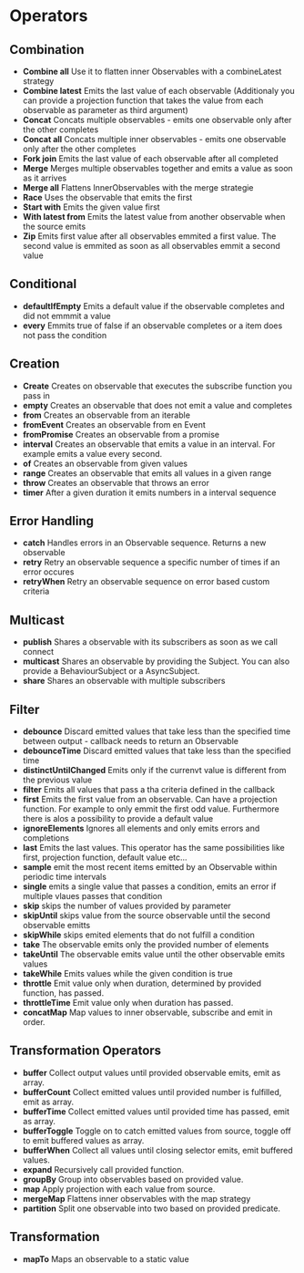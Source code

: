 # Operators
## Combination

- **Combine all** Use it to flatten inner Observables with a combineLatest strategy
- **Combine latest** Emits the last value of each observable (Additionaly you can provide a projection function that takes the value from each observable as parameter as third argument)
- **Concat** Concats multiple observables - emits one observable only after the other completes
- **Concat all** Concats multiple inner observables - emits one observable only after the other completes
- **Fork join** Emits the last value of each observable after all completed
- **Merge** Merges multiple observables together and emits a value as soon as it arrives
- **Merge all** Flattens InnerObservables with the merge strategie
- **Race** Uses the observable that emits the first
- **Start with** Emits the given value first
- **With latest from** Emits the latest value from another observable when the source emits
- **Zip** Emits first value after all observables emmited a first value. The second value is emmited as soon as all observables emmit a second value

## Conditional

- **defaultIfEmpty** Emits a default value if the observable completes and did not emmmit a value
- **every** Emmits true of false if an observable completes or a item does not pass the condition

## Creation

- **Create** Creates on observable that executes the subscribe function you pass in
- **empty** Creates an observable that does not emit a value and completes
- **from** Creates an observable from an iterable
- **fromEvent** Creates an observable from en Event
- **fromPromise** Creates an observable from a promise
- **interval** Creates an observable that emits a value in an interval. For example emits a value every second.
- **of** Creates an observable from given values
- **range** Creates an observable that emits all values in a given range
- **throw** Creates an observable that throws an error
- **timer** After a given duration it emits numbers in a interval sequence

## Error Handling
- **catch** Handles errors in an Observable sequence. Returns a new observable
- **retry** Retry an observable sequence a specific number of times if an error occures
- **retryWhen** Retry an observable sequence on error based custom criteria

## Multicast
- **publish** Shares a observable with its subscribers as soon as we call connect
- **multicast** Shares an observable by providing the Subject. You can also provide a BehaviourSubject or a AsyncSubject.
- **share** Shares an observable with multiple subscribers

## Filter
- **debounce** Discard emitted values that take less than the specified time between output - callback needs to return an Observable
- **debounceTime** Discard emitted values that take less than the specified time
- **distinctUntilChanged** Emits only if the currenvt value is different from the previous value
- **filter** Emits all values that pass a tha criteria defined in the callback
- **first** Emits the first value from an observable. Can have a projection function. For example to only emmit the first odd value. Furthermore there is alos a possibility to provide a default value
- **ignoreElements** Ignores all elements and only emits errors and completions
- **last** Emits the last values. This operator has the same possibilities like first, projection function, default value etc...
- **sample** emit the most recent items emitted by an Observable within periodic time intervals
- **single** emits a single value that passes a condition, emits an error if multiple vlaues passes that condition
- **skip** skips the number of values provided by parameter
- **skipUntil** skips value from the source observable until the second observable emitts
- **skipWhile** skips emited elements that do not fulfill a condition
- **take** The observable emits only the provided number of elements
- **takeUntil** The observable emits value until the other observable emits values
- **takeWhile** Emits values while the given condition is true
- **throttle** Emit value only when duration, determined by provided function, has passed.
- **throttleTime** Emit value only when duration has passed.
- **concatMap** Map values to inner observable, subscribe and emit in order.


## Transformation Operators
- **buffer** Collect output values until provided observable emits, emit as array.
- **bufferCount** Collect emitted values until provided number is fulfilled, emit as array.
- **bufferTime** Collect emitted values until provided time has passed, emit as array.
- **bufferToggle** Toggle on to catch emitted values from source, toggle off to emit buffered values as array.
- **bufferWhen** Collect all values until closing selector emits, emit buffered values.
- **expand** Recursively call provided function.
- **groupBy** Group into observables based on provided value.
- **map** Apply projection with each value from source.
- **mergeMap** Flattens inner observables with the map strategy
- **partition** Split one observable into two based on provided predicate.

## Transformation
- **mapTo** Maps an observable to a static value

